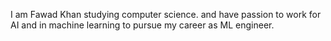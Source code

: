 I am Fawad Khan studying computer science. and have passion to work for AI and in machine learning to pursue my career as ML engineer.
